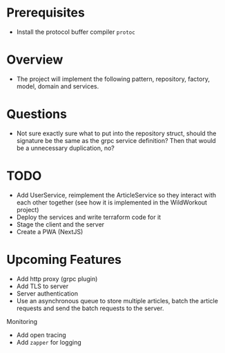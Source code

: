 # Prerequisites

- Install the protocol buffer compiler `protoc`

# Overview

- The project will implement the following pattern, repository, factory, model, domain and services.

# Questions

- Not sure exactly sure what to put into the repository struct, should the signature be the same as the grpc service definition? Then that would be a unnecessary duplication, no?

# TODO

- Add UserService, reimplement the ArticleService so they interact with each other together (see how it is implemented in the WildWorkout project)
- Deploy the services and write terraform code for it
- Stage the client and the server
- Create a PWA (NextJS)

# Upcoming Features

- Add http proxy (grpc plugin)
- Add TLS to server
- Server authentication
- Use an asynchronous queue to store multiple articles, batch the article requests and send the batch requests to the server.

Monitoring

- Add open tracing
- Add `zapper` for logging
